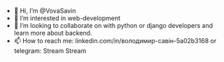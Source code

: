 - 👋 Hi, I’m @VovaSavin
- 👀 I’m interested in web-development 
- 💞️ I’m looking to collaborate on with python or django developers and learn more about backend.
- 📫 How to reach me: linkedin.com/in/володимир-савін-5a02b3168 or telegram: Stream Stream

<!---
VovaSavin/VovaSavin is a ✨ special ✨ repository because its `README.md` (this file) appears on your GitHub profile.
You can click the Preview link to take a look at your changes.
--->

